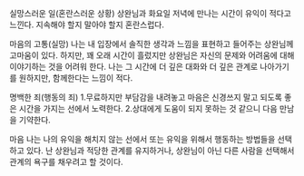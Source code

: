 실망스러운 일(혼란스러운 상황)
상완님과 화요일 저녁에 만나는 시간이 유익이 적다고 느낀다. 지속해야 할지 말아야 할지 혼란스럽다. 

마음의 고통(실망)
나는 내 입장에서 솔직한 생각과 느낌을 표현하고 들어주는 상완님께 고마움이 있다. 하지만, 꽤 오래 시간이 흘렀지만 상완님은 자신의 문제와 어려움에 대해 이야기하는 것을 어려워 한다.
나는 그 시간에 더 깊은 대화와 더 깊은 관계로 나아가기를  원하지만, 함께한다는 느낌이 적다.

명백한 죄(행동의 죄)
1.무료하지만 부담감을 내려놓고 마음은 신경쓰지 말고 되도록 좋은 시간을 가지는 선에서 노력한다.
2.상대에게 도움이 되지 못하는 것 같으니 다음 만남을 기약한다.

마음
나는 나의 유익을 해치지 않는 선에서 또는 유익을 위해서 행동하는 방법들을 선택하고 있다. 난 상완님과 적당한 관계를 유지하거나, 상완님이 아닌 다른 사람을 선택해서 관계의 욕구를 채우려고 할 것이다.

